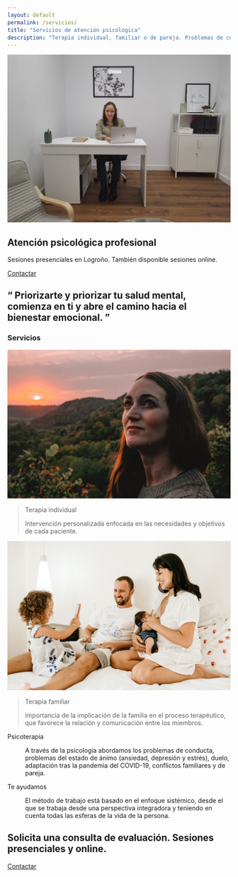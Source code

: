 ```yaml
---
layout: default
permalink: /servicios/
title: "Servicios de atención psicológica"
description: "Terapia individual, familiar o de pareja. Problemas de conducta, estado de ánimo, ansidedad, depresión y estrés. Duelo, conflictos familiares. Consulta presencial o online."
---
```


<section class="mt-12 md:mt-0">
<div class="max-w-7xl mx-auto sm:px-6 lg:px-8">
<div class="relative shadow-xl sm:rounded-2xl sm:overflow-hidden">
<div class="absolute inset-0 opacity-50">
<img class="h-full w-full object-cover" src="/assets/psicologa-logrono-maria-garcia.jpg" alt="Atención psicológica profesional en Logroño.">
<div class="absolute inset-0 bg-green-300 mix-blend-multiply"></div>
</div>
<div class="relative px-4 py-16 sm:px-6 sm:py-24 lg:py-32 lg:px-8">
<h1 class="text-center text-green-900 text-4xl font-extrabold tracking-tight sm:text-5xl lg:text-6xl">
Atención psicológica profesional
</h1>
<p class="mt-6 max-w-lg mx-auto font-semibold text-center text-xl text-green-800 sm:max-w-3xl">
Sesiones presenciales en Logroño. También disponible sesiones online.
</p>
<div class="mt-10 max-w-sm mx-auto sm:max-w-none sm:flex sm:justify-center">
<a href="/contactar" title="Consulta psicológica en Logroño" class="flex items-center justify-center px-4 py-3 border border-transparent text-base font-medium rounded-md shadow-sm text-teal-700 bg-white hover:bg-teal-50 sm:px-8">
Contactar
</a>
</div>
</div>
</div>
</div>
</section>


<section class="py-12">
<div class="max-w-7xl mx-auto md:px-6 lg:px-8">
<div class="lg:text-center flex">
<h2 class="mt-2 text-3xl leading-8 font-extrabold tracking-tight text-gray-900 sm:text-4xl">
&ldquo; Priorizarte y priorizar tu salud mental, comienza en ti y abre el camino hacia el bienestar emocional. &rdquo;
</h2>
</div>
</div>
</section>

<section class="relative bg-white py-16 sm:py-24 lg:py-32">
<div class="mx-auto text-center md:max-w-3xl md:px-6 lg:px-8 lg:max-w-7xl">
<h3 class="mt-1 text-4xl font-extrabold text-gray-900 sm:text-5xl sm:tracking-tight lg:text-6xl">Servicios</h3>
<div class="mt-12">
<div class="grid grid-cols-1 md:gap-8 md:grid-cols-2">

<div class="pt-6">
<div class="relative max-w-7xl mx-auto">
<div class="relative py-24 px-8 bg-green-500 rounded-xl shadow-2xl overflow-hidden ">
<div class="absolute inset-0 opacity-50 ">
<img src="/assets/terapia-individual.jpeg" alt="Terapia individual online o presencial en Logroño" class="w-full h-full object-cover">
</div>
<div class="relative lg:col-span-1">
<blockquote class="mt-6 text-white">
<p class="text-xl font-medium sm:text-2xl">
Terapia individual
</p>
<p class="mt-4">Intervención personalizada enfocada en las necesidades y objetivos de cada paciente.</p>
</blockquote>
</div>
</div>
</div>
</div>

<div class="mt-12 pt-6 md:mt-0">
<div class="relative max-w-7xl mx-auto ">
<div class="relative py-24 px-8 bg-green-500 rounded-xl shadow-2xl overflow-hidden ">
<div class="absolute inset-0 opacity-50">
<img src="/assets/terapia-familiar.jpg" alt="Terapia familiar online o presencial en Logroño" class="w-full h-full object-cover">
</div>
<div class="relative lg:col-span-1">
<blockquote class="mt-6 text-white">
<p class="text-xl font-medium sm:text-2xl">
Terapia familiar
</p>
<p class="mt-2">Importancia de la implicación de la familia en el proceso terapéutico, que favorece la relación y comunicación entre los miembros.</p>
</blockquote>
</div>
</div>
</div>
</div>

</div>
</div>
</div>
</section>


<section class="-mx-12 px-12 mt-24 bg-green-200 py-12 lg:py-24 lg:-mx-24 lg:px-24">
<dl class="space-y-10 md:space-y-0 md:grid md:grid-cols-2 md:gap-x-8 md:gap-y-10">
<div class="relative">
<dt>
<p class="md:ml-16 text-3xl leading-8 font-extrabold tracking-tight text-gray-900 sm:text-4xl">Psicoterapia</p>
</dt>
<dd class="mt-4 md:ml-16 text-lg text-gray-600">
A través de la psicología abordamos los  problemas de conducta, problemas del estado de ánimo (ansiedad, depresión y estrés), duelo, adaptación tras la pandemia del COVID-19, conflictos familiares y de pareja.
</dd>
</div>

<div class="relative">
<dt>
<p class="md:ml-16  text-3xl leading-8 font-extrabold tracking-tight text-gray-900 sm:text-4xl">Te ayudamos</p>
</dt>
<dd class="mt-4 md:ml-16 text-lg text-gray-600">
El método de trabajo está basado en el enfoque sistémico, desde el que se trabaja desde una perspectiva integradora y teniendo en cuenta todas las esferas de la vida de la persona.
</dd>
</div>
</dl>
</section>

<section class="pt-20">
<div class="max-w-7xl mx-auto py-12 md:px-6 lg:py-16 lg:px-8 lg:flex lg:items-center lg:justify-between">
<h2 class="text-3xl text-left font-extrabold tracking-tight text-gray-900 md:text-4xl">
<span class="block">Solicita una consulta de evaluación.</span>
<span class="block text-green-800">Sesiones presenciales y online.</span>
</h2>
<div class="mt-8 flex lg:mt-0 lg:flex-shrink-0">
<div class="ml-3 inline-flex rounded-md shadow w-full md:w-auto">
<a href="/contactar" title="Consulta psicológica en Logroño" class="w-full inline-flex items-center justify-center px-5 py-3 border border-transparent text-base font-medium rounded-md text-white bg-green-600 hover:bg-green-800 md:w-auto">
Contactar
</a>
</div>
</div>
</div>
</section>

